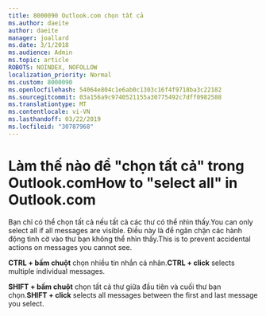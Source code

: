 ```yaml
---
title: 8000090 Outlook.com chọn tất cả
ms.author: daeite
author: daeite
manager: joallard
ms.date: 3/1/2018
ms.audience: Admin
ms.topic: article
ROBOTS: NOINDEX, NOFOLLOW
localization_priority: Normal
ms.custom: 8000090
ms.openlocfilehash: 54064e804c1e6ab0c1303c16f4f9718ba3c22182
ms.sourcegitcommit: 03a156a9c9740521155a30775492c7dff0982588
ms.translationtype: MT
ms.contentlocale: vi-VN
ms.lasthandoff: 03/22/2019
ms.locfileid: "30787968"
---
```

# <a name="how-to-select-all-in-outlookcom"></a><span data-ttu-id="f0210-102">Làm thế nào để "chọn tất cả" trong Outlook.com</span><span class="sxs-lookup"><span data-stu-id="f0210-102">How to "select all" in Outlook.com</span></span>

<span data-ttu-id="f0210-103">Bạn chỉ có thể chọn tất cả nếu tất cả các thư có thể nhìn thấy.</span><span class="sxs-lookup"><span data-stu-id="f0210-103">You can only select all if all messages are visible.</span></span> <span data-ttu-id="f0210-104">Điều này là để ngăn chặn các hành động tình cờ vào thư bạn không thể nhìn thấy.</span><span class="sxs-lookup"><span data-stu-id="f0210-104">This is to prevent accidental actions on messages you cannot see.</span></span>

<span data-ttu-id="f0210-105">**CTRL + bấm chuột** chọn nhiều tin nhắn cá nhân.</span><span class="sxs-lookup"><span data-stu-id="f0210-105">**CTRL + click** selects multiple individual messages.</span></span>

<span data-ttu-id="f0210-106">**SHIFT + bấm chuột** chọn tất cả thư giữa đầu tiên và cuối thư bạn chọn.</span><span class="sxs-lookup"><span data-stu-id="f0210-106">**SHIFT + click** selects all messages between the first and last message you select.</span></span>